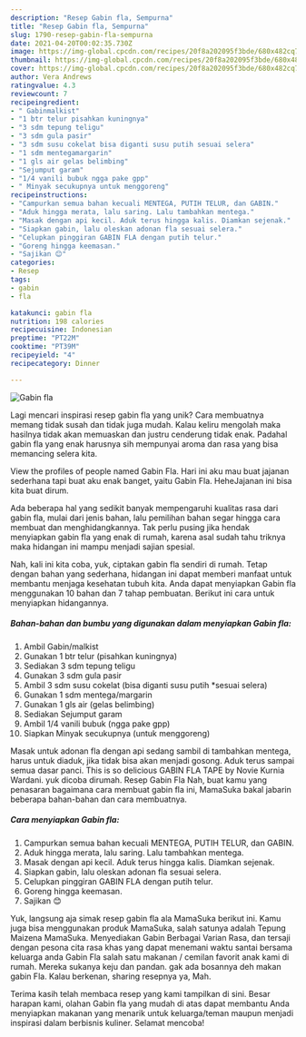 ```yaml
---
description: "Resep Gabin fla, Sempurna"
title: "Resep Gabin fla, Sempurna"
slug: 1790-resep-gabin-fla-sempurna
date: 2021-04-20T00:02:35.730Z
image: https://img-global.cpcdn.com/recipes/20f8a202095f3bde/680x482cq70/gabin-fla-foto-resep-utama.jpg
thumbnail: https://img-global.cpcdn.com/recipes/20f8a202095f3bde/680x482cq70/gabin-fla-foto-resep-utama.jpg
cover: https://img-global.cpcdn.com/recipes/20f8a202095f3bde/680x482cq70/gabin-fla-foto-resep-utama.jpg
author: Vera Andrews
ratingvalue: 4.3
reviewcount: 7
recipeingredient:
- " Gabinmalkist"
- "1 btr telur pisahkan kuningnya"
- "3 sdm tepung teligu"
- "3 sdm gula pasir"
- "3 sdm susu cokelat bisa diganti susu putih sesuai selera"
- "1 sdm mentegamargarin"
- "1 gls air gelas belimbing"
- "Sejumput garam"
- "1/4 vanili bubuk ngga pake gpp"
- " Minyak secukupnya untuk menggoreng"
recipeinstructions:
- "Campurkan semua bahan kecuali MENTEGA, PUTIH TELUR, dan GABIN."
- "Aduk hingga merata, lalu saring. Lalu tambahkan mentega."
- "Masak dengan api kecil. Aduk terus hingga kalis. Diamkan sejenak."
- "Siapkan gabin, lalu oleskan adonan fla sesuai selera."
- "Celupkan pinggiran GABIN FLA dengan putih telur."
- "Goreng hingga keemasan."
- "Sajikan 😊"
categories:
- Resep
tags:
- gabin
- fla

katakunci: gabin fla 
nutrition: 198 calories
recipecuisine: Indonesian
preptime: "PT22M"
cooktime: "PT39M"
recipeyield: "4"
recipecategory: Dinner

---
```



![Gabin fla](https://img-global.cpcdn.com/recipes/20f8a202095f3bde/680x482cq70/gabin-fla-foto-resep-utama.jpg)

Lagi mencari inspirasi resep gabin fla yang unik? Cara membuatnya memang tidak susah dan tidak juga mudah. Kalau keliru mengolah maka hasilnya tidak akan memuaskan dan justru cenderung tidak enak. Padahal gabin fla yang enak harusnya sih mempunyai aroma dan rasa yang bisa memancing selera kita.

View the profiles of people named Gabin Fla. Hari ini aku mau buat jajanan sederhana tapi buat aku enak banget, yaitu Gabin Fla. HeheJajanan ini bisa kita buat dirum.

Ada beberapa hal yang sedikit banyak mempengaruhi kualitas rasa dari gabin fla, mulai dari jenis bahan, lalu pemilihan bahan segar hingga cara membuat dan menghidangkannya. Tak perlu pusing jika hendak menyiapkan gabin fla yang enak di rumah, karena asal sudah tahu triknya maka hidangan ini mampu menjadi sajian spesial.


Nah, kali ini kita coba, yuk, ciptakan gabin fla sendiri di rumah. Tetap dengan bahan yang sederhana, hidangan ini dapat memberi manfaat untuk membantu menjaga kesehatan tubuh kita. Anda dapat menyiapkan Gabin fla menggunakan 10 bahan dan 7 tahap pembuatan. Berikut ini cara untuk menyiapkan hidangannya.

<!--inarticleads1-->

##### Bahan-bahan dan bumbu yang digunakan dalam menyiapkan Gabin fla:

1. Ambil  Gabin/malkist
1. Gunakan 1 btr telur (pisahkan kuningnya)
1. Sediakan 3 sdm tepung teligu
1. Gunakan 3 sdm gula pasir
1. Ambil 3 sdm susu cokelat (bisa diganti susu putih *sesuai selera)
1. Gunakan 1 sdm mentega/margarin
1. Gunakan 1 gls air (gelas belimbing)
1. Sediakan Sejumput garam
1. Ambil 1/4 vanili bubuk (ngga pake gpp)
1. Siapkan  Minyak secukupnya (untuk menggoreng)


Masak untuk adonan fla dengan api sedang sambil di tambahkan mentega, harus untuk diaduk, jika tidak bisa akan menjadi gosong. Aduk terus sampai semua dasar panci. This is so delicious GABIN FLA TAPE by Novie Kurnia Wardani. yuk dicoba dirumah. Resep Gabin Fla Nah, buat kamu yang penasaran bagaimana cara membuat gabin fla ini, MamaSuka bakal jabarin beberapa bahan-bahan dan cara membuatnya. 

<!--inarticleads2-->

##### Cara menyiapkan Gabin fla:

1. Campurkan semua bahan kecuali MENTEGA, PUTIH TELUR, dan GABIN.
1. Aduk hingga merata, lalu saring. Lalu tambahkan mentega.
1. Masak dengan api kecil. Aduk terus hingga kalis. Diamkan sejenak.
1. Siapkan gabin, lalu oleskan adonan fla sesuai selera.
1. Celupkan pinggiran GABIN FLA dengan putih telur.
1. Goreng hingga keemasan.
1. Sajikan 😊


Yuk, langsung aja simak resep gabin fla ala MamaSuka berikut ini. Kamu juga bisa menggunakan produk MamaSuka, salah satunya adalah Tepung Maizena MamaSuka. Menyediakan Gabin Berbagai Varian Rasa, dan tersaji dengan pesona cita rasa khas yang dapat menemani waktu santai bersama keluarga anda Gabin Fla salah satu makanan / cemilan favorit anak kami di rumah. Mereka sukanya keju dan pandan. gak ada bosannya deh makan gabin Fla. Kalau berkenan, sharing resepnya ya, Mah. 

Terima kasih telah membaca resep yang kami tampilkan di sini. Besar harapan kami, olahan Gabin fla yang mudah di atas dapat membantu Anda menyiapkan makanan yang menarik untuk keluarga/teman maupun menjadi inspirasi dalam berbisnis kuliner. Selamat mencoba!
